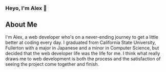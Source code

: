 ### Heyo, I'm Alex 👋

## About Me

I'm Alex, a web developer who's on a never-ending journey to get a little better at coding every day.  I graduated from California State University, Fullerton with a major in Japanese and a minor in Computer Science, but decided that the web developer life was the life for me.  I think what really draws me to web development is both the process and the satisfaction of seeing the project come together and finish.  

<!--
**a-plasencia/a-plasencia** is a ✨ _special_ ✨ repository because its `README.md` (this file) appears on your GitHub profile.

Here are some ideas to get you started:

- 🔭 I’m currently working on ...
- 🌱 I’m currently learning ...
- 👯 I’m looking to collaborate on ...
- 🤔 I’m looking for help with ...
- 💬 Ask me about ...
- 📫 How to reach me: ...
- 😄 Pronouns: ...
- ⚡ Fun fact: ...
-->
